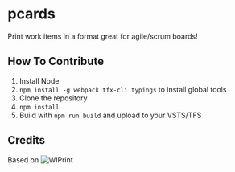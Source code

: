# pcards

Print work items in a format great for agile/scrum boards!

## How To Contribute

1. Install Node
2. `npm install -g webpack tfx-cli typings` to install global tools
3. Clone the repository
4. `npm install`
5. Build with `npm run build` and upload to your VSTS/TFS

## Credits

Based on ![WIPrint](https://github.com/MrTarantula/WIPrint)